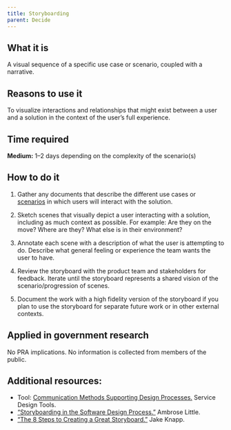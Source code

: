 ```yaml
---
title: Storyboarding
parent: Decide
---
```


## What it is

A visual sequence of a specific use case or scenario, coupled with a narrative.

## Reasons to use it

To visualize interactions and relationships that might exist between a user and a solution in the context of the user’s full experience.

## Time required

**Medium:** 1–2 days depending on the complexity of the scenario(s)

## How to do it

1. Gather any documents that describe the different use cases or [scenarios](/../decide/user-scenarios/) in which users will interact with the solution.

2. Sketch scenes that visually depict a user interacting with a solution, including as much context as possible. For example: Are they on the move? Where are they? What else is in their environment?

3. Annotate each scene with a description of what the user is attempting to do. Describe what general feeling or experience the team wants the user to have.

4. Review the storyboard with the product team and stakeholders for feedback. Iterate until the storyboard represents a shared vision of the scenario/progression of scenes.

5. Document the work with a high fidelity version of the storyboard if you plan to use the storyboard for separate future work or in other external contexts.

## Applied in government research

No PRA implications. No information is collected from members of the public.

## Additional resources:
- Tool: [Communication Methods Supporting Design Processes.](http://www.servicedesigntools.org/tools/13) Service Design Tools. 
- [“Storyboarding in the Software Design Process.”](http://uxmag.com/articles/storyboarding-in-the-software-design-process) Ambrose Little. 
- [“The 8 Steps to Creating a Great Storyboard.”](http://www.fastcodesign.com/1672917/the-8-steps-to-creating-a-great-storyboard) Jake Knapp. 
